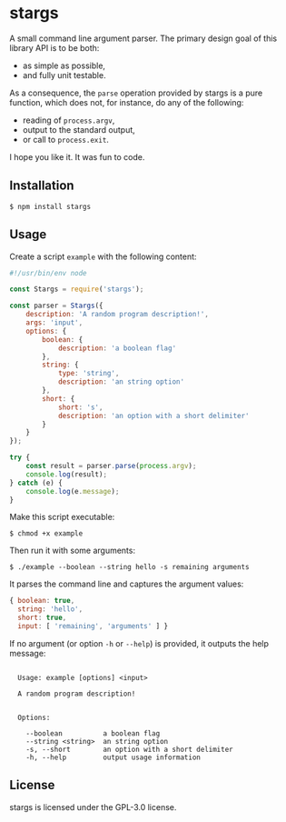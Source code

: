 # stargs

A small command line argument parser. The primary design goal of this library API is to be both:
* as simple as possible,
* and fully unit testable.

As a consequence, the `parse` operation provided by stargs is a pure function, which does not, for instance, do any of the following:
* reading of `process.argv`,
* output to the standard output,
* or call to `process.exit`.

I hope you like it. It was fun to code.


## Installation

```
$ npm install stargs
```

## Usage

Create a script `example` with the following content:

```js
#!/usr/bin/env node

const Stargs = require('stargs');

const parser = Stargs({
    description: 'A random program description!',
    args: 'input',
    options: {
        boolean: {
            description: 'a boolean flag'
        },
        string: {
            type: 'string',
            description: 'an string option'
        },
        short: {
            short: 's',
            description: 'an option with a short delimiter'
        }
    }
});

try {
    const result = parser.parse(process.argv);
    console.log(result);
} catch (e) {
    console.log(e.message);
}
```

Make this script executable:

```
$ chmod +x example
```

Then run it with some arguments:

```
$ ./example --boolean --string hello -s remaining arguments
```

It parses the command line and captures the argument values:

```js
{ boolean: true,
  string: 'hello',
  short: true,
  input: [ 'remaining', 'arguments' ] }
```

If no argument (or option `-h` or `--help`) is provided, it outputs the help message:
```

  Usage: example [options] <input>

  A random program description!


  Options:

    --boolean          a boolean flag
    --string <string>  an string option
    -s, --short        an option with a short delimiter
    -h, --help         output usage information

```


## License

stargs is licensed under the GPL-3.0 license.
